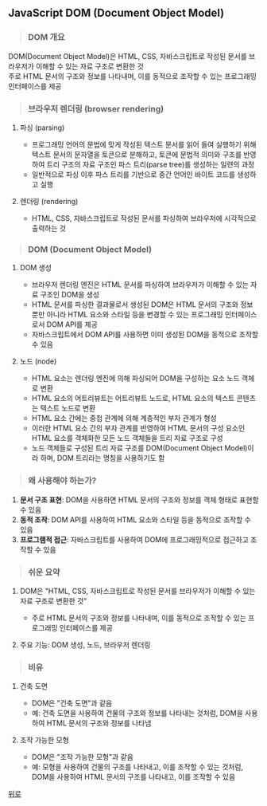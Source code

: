 ## JavaScript DOM (Document Object Model)
> ### DOM 개요
DOM(Document Object Model)은 HTML, CSS, 자바스크립트로 작성된 문서를 브라우저가 이해할 수 있는 자료 구조로 변환한 것</br>
주로 HTML 문서의 구조와 정보를 나타내며, 이를 동적으로 조작할 수 있는 프로그래밍 인터페이스를 제공

> ### 브라우저 렌더링 (browser rendering)
1. 파싱 (parsing)
    - 프로그래밍 언어의 문법에 맞게 작성된 텍스트 문서를 읽어 들여 실행하기 위해 텍스트 문서의 문자열을 토큰으로 분해하고, 토큰에 문법적 의미와 구조를 반영하여 트리 구조의 자료 구조인 파스 트리(parse tree)를 생성하는 일련의 과정
    - 일반적으로 파싱 이후 파스 트리를 기반으로 중간 언어인 바이트 코드를 생성하고 실행

2. 렌더링 (rendering)
    - HTML, CSS, 자바스크립트로 작성된 문서를 파싱하여 브라우저에 시각적으로 출력하는 것

> ### DOM (Document Object Model)
1. DOM 생성
    - 브라우저 렌더링 엔진은 HTML 문서를 파싱하여 브라우저가 이해할 수 있는 자료 구조인 DOM을 생성
    - HTML 문서를 파싱한 결과물로서 생성된 DOM은 HTML 문서의 구조와 정보뿐만 아니라 HTML 요소와 스타일 등을 변경할 수 있는 프로그래밍 인터페이스로서 DOM API를 제공
    - 자바스크립트에서 DOM API를 사용하면 이미 생성된 DOM을 동적으로 조작할 수 있음

2. 노드 (node)
    - HTML 요소는 렌더링 엔진에 의해 파싱되어 DOM을 구성하는 요소 노드 객체로 변환
    - HTML 요소의 어트리뷰트는 어트리뷰트 노드로, HTML 요소의 텍스트 콘텐츠는 텍스트 노드로 변환
    - HTML 요소 간에는 중첩 관계에 의해 계층적인 부자 관계가 형성
    - 이러한 HTML 요소 간의 부자 관계를 반영하여 HTML 문서의 구성 요소인 HTML 요소를 객체화한 모든 노드 객체들을 트리 자료 구조로 구성
    - 노드 객체들로 구성된 트리 자료 구조를 DOM(Document Object Model)이라 하며, DOM 트리라는 명칭을 사용하기도 함

> ### 왜 사용해야 하는가?
1. **문서 구조 표현**: DOM을 사용하면 HTML 문서의 구조와 정보를 객체 형태로 표현할 수 있음
2. **동적 조작**: DOM API를 사용하여 HTML 요소와 스타일 등을 동적으로 조작할 수 있음
3. **프로그램적 접근**: 자바스크립트를 사용하여 DOM에 프로그래밍적으로 접근하고 조작할 수 있음

> ### 쉬운 요약
1. DOM은 "HTML, CSS, 자바스크립트로 작성된 문서를 브라우저가 이해할 수 있는 자료 구조로 변환한 것"
    - 주로 HTML 문서의 구조와 정보를 나타내며, 이를 동적으로 조작할 수 있는 프로그래밍 인터페이스를 제공

2. 주요 기능: DOM 생성, 노드, 브라우저 렌더링

> ### 비유
1. 건축 도면
    - DOM은 "건축 도면"과 같음
    - 예: 건축 도면을 사용하여 건물의 구조와 정보를 나타내는 것처럼, DOM을 사용하여 HTML 문서의 구조와 정보를 나타냄

2. 조작 가능한 모형
    - DOM은 "조작 가능한 모형"과 같음
    - 예: 모형을 사용하여 건물의 구조를 나타내고, 이를 조작할 수 있는 것처럼, DOM을 사용하여 HTML 문서의 구조를 나타내고, 이를 조작할 수 있음

[뒤로](javascript.md)
